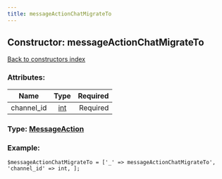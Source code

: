 ```yaml
---
title: messageActionChatMigrateTo
---
```

## Constructor: messageActionChatMigrateTo  
[Back to constructors index](index.md)



### Attributes:

| Name     |    Type       | Required |
|----------|:-------------:|---------:|
|channel\_id|[int](../types/int.md) | Required|



### Type: [MessageAction](../types/MessageAction.md)


### Example:

```
$messageActionChatMigrateTo = ['_' => messageActionChatMigrateTo', 'channel_id' => int, ];
```